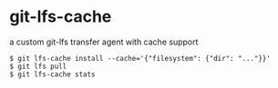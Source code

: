 # git-lfs-cache

a custom git-lfs transfer agent with cache support

```console
$ git lfs-cache install --cache='{"filesystem": {"dir": "..."}}'
$ git lfs pull
$ git lfs-cache stats
```
